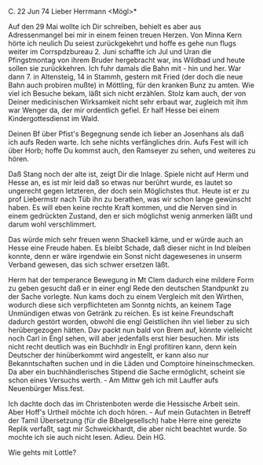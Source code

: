  C. 22 Jun 74
Lieber Herrmann <Mögl>*

Auf den 29 Mai wollte ich Dir schreiben, behielt es aber aus Adressenmangel bei mir in einem feinen treuen Herzen. Von Minna Kern hörte ich neulich Du seiest zurückgekehrt und hoffe es gehe nun flugs weiter im Corrspdzbureau 
2. Juni schaffte ich Jul und Uran die Pfingstmontag von ihrem Bruder hergebracht war, ins Wildbad und heute sollen sie zurückkehren. Ich fuhr damals die Bahn mit - hin und her. War dann 7. in Altensteig, 14 in Stammh, gestern mit Fried (der doch die neue Bahn auch probiren mußte) in Möttling, für den kranken Bunz zu amten. Wie viel ich Besuche bekam, läßt sich nicht erzählen. Stolz kam auch, der von Deiner medicinischen Wirksamkeit nicht sehr erbaut war, zugleich mit ihm war Wenger da, der mir ordentlich gefiel. Er half Hesse bei einem Kindergottesdienst im Wald.

Deinen Bf über Pfist's Begegnung sende ich lieber an Josenhans als daß ich aufs Reden warte. Ich sehe nichts verfängliches drin. Aufs Fest will ich über Horb; hoffe Du kommst auch, den Ramseyer zu sehen, und weiteres zu hören.

Daß Stang noch der alte ist, zeigt Dir die Inlage. Spiele nicht auf Herm und Hesse an, es ist mir leid daß so etwas nur berührt wurde, es lautet so ungerecht gegen letzteren, der doch sein Möglichstes thut. Heute ist er zu prof Liebermstr nach Tüb ihn zu berathen, was wir schon lange gewünscht haben. Es will eben keine rechte Kraft kommen, und die Nerven sind in einem gedrückten Zustand, den er sich möglichst wenig anmerken läßt und darum wohl verschlimmert.

Das würde mich sehr freuen wenn Shackell käme, und er würde auch an Hesse eine Freude haben. Es bleibt Schade, daß dieser nicht in Ind bleiben konnte, denn er wäre irgendwie ein Sonst nicht dagewesenes in unserm Verband gewesen, das sich schwer ersetzen läßt.

Herm hat der temperance Bewegung in Mt Clem dadurch eine mildere Form zu geben gesucht daß er in einer engl Rede den deutschen Standpunkt zu der Sache vorlegte. Nun kams doch zu einem Vergleich mit den Wirthen, wodurch diese sich verpflichteten am Sonntg nichts, an keinem Tage Unmündigen etwas von Getränk zu reichen. Es ist keine Freundschaft dadurch gestört worden, obwohl die engl Geistlichen ihn viel lieber zu sich herübergezogen hätten. 
Dav packt nun bald von Brem auf, könnte vielleicht noch Carl in Engl sehen, will aber jedenfalls erst hier besuchen. Mir ists nicht recht deutlich was ein Buchhdlr in Engl profitiren kann, denn kein Deutscher der hinüberkommt wird angestellt, er kann also nur Bekanntschaften suchen und in die Läden und Comptoire hineinschmecken. Da aber ein buchhändlerisches Stipend die Sache ermöglicht, scheint sie schon eines Versuchs werth. - Am Mittw geh ich mit Lauffer aufs Neuenbürger Miss.fest.

Ich dachte doch das im Christenboten werde die Hessische Arbeit sein. Aber Hoff's Urtheil möchte ich doch hören. - Auf mein Gutachten in Betreff der Tamil Übersetzung (für die Bibelgesellsch) habe Herre eine gereizte Replik verfaßt, sagt mir Schweickhardt, die aber nicht beachtet wurde. So mochte ich sie auch nicht lesen. Adieu.
 Dein HG.

Wie gehts mit Lottle?
